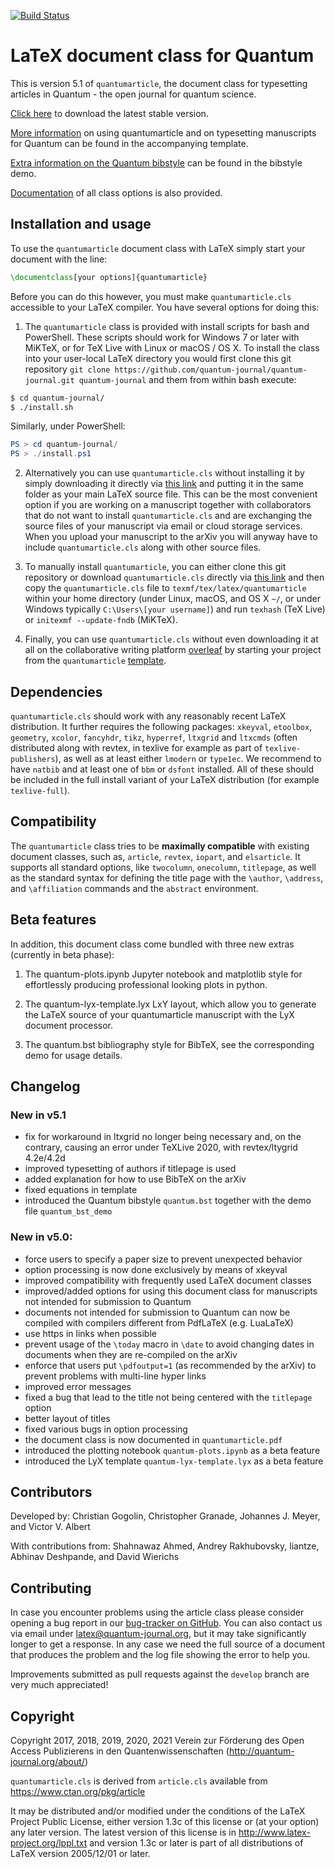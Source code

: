 [![Build Status](https://travis-ci.org/quantum-journal/quantum-journal.svg?branch=master)](https://travis-ci.org/quantum-journal/quantum-journal)

# LaTeX document class for Quantum

This is version 5.1 of `quantumarticle`, the document class for typesetting articles in Quantum - the open journal for quantum science.

[Click here](https://raw.githubusercontent.com/quantum-journal/quantum-journal/master/quantumarticle.cls) to download the latest stable version.

[More information](https://raw.githubusercontent.com/quantum-journal/quantum-journal/master/quantum-template.pdf) on using quantumarticle and on typesetting manuscripts for Quantum can be found in the accompanying template.

[Extra information on the Quantum bibstyle](https://raw.githubusercontent.com/quantum-journal/quantum-journal/master/quantum_bst_demo.pdf) can be found in the bibstyle demo.

[Documentation](https://raw.githubusercontent.com/quantum-journal/quantum-journal/master/quantumarticle.pdf) of all class options is also provided.


## Installation and usage

To use the `quantumarticle` document class with LaTeX simply start your document with the line:

```latex
\documentclass[your options]{quantumarticle}

```
Before you can do this however, you must make `quantumarticle.cls` accessible to your LaTeX compiler. You have several options for doing this:

1. The `quantumarticle` class is provided with install scripts for bash and PowerShell. These scripts should work for Windows 7 or later with MiKTeX, or for TeX Live with Linux or macOS / OS X. To install the class into your user-local LaTeX directory you would first clone this git repository `git clone https://github.com/quantum-journal/quantum-journal.git quantum-journal` and them from within bash execute:
 ```bash
 $ cd quantum-journal/
 $ ./install.sh
 ```
 Similarly, under PowerShell:
 ```powershell
 PS > cd quantum-journal/
 PS > ./install.ps1
 ```

2. Alternatively you can use `quantumarticle.cls` without installing it by simply downloading it directly via [this link](https://raw.githubusercontent.com/quantum-journal/quantum-journal/master/quantumarticle.cls) and putting it in the same folder as your main LaTeX source file. This can be the most convenient option if you are working on a manuscript together with collaborators that do not want to install `quantumarticle.cls` and are exchanging the source files of your manuscript via email or cloud storage services. When you upload your manuscript to the arXiv you will anyway have to include `quantumarticle.cls` along with other source files.

3. To manually install `quantumarticle`, you can either clone this git repository or download `quantumarticle.cls` directly via [this link](https://raw.githubusercontent.com/quantum-journal/quantum-journal/master/quantumarticle.cls) and then copy the `quantumarticle.cls` file to `texmf/tex/latex/quantumarticle` within your home directory (under Linux, macOS, and OS X `~/`, or under Windows typically `C:\Users\[your username]`) and run `texhash` (TeX Live) or `initexmf --update-fndb` (MiKTeX).

4. Finally, you can use `quantumarticle.cls` without even downloading it at all on the collaborative writing platform [overleaf](https://www.overleaf.com/) by starting your project from the `quantumarticle` [template](https://www.overleaf.com/latex/templates/template-for-submission-to-quantum-journal/gsjgyhxrtrzy).

## Dependencies

`quantumarticle.cls` should work with any reasonably recent LaTeX distribution. It further requires the following packages: `xkeyval`, `etoolbox`, `geometry`, `xcolor`, `fancyhdr`, `tikz`, `hyperref`, `ltxgrid` and `ltxcmds` (often distributed along with revtex, in texlive for example as part of `texlive-publishers`), as well as at least either `lmodern` or `type1ec`. We recommend to have `natbib` and at least one of `bbm` or `dsfont` installed. All of these should be included in the full install variant of your LaTeX distribution (for example `texlive-full`).

## Compatibility

The `quantumarticle` class tries to be **maximally compatible** with existing document classes, such as, `article`, `revtex`, `iopart`, and `elsarticle`. It supports all standard options, like `twocolumn`, `onecolumn`, `titlepage`, as well as the standard syntax for defining the title page with the `\author`, `\address`, and `\affiliation` commands and the `abstract` environment.

## Beta features

In addition, this document class come bundled with three new extras (currently in beta phase):

1. The quantum-plots.ipynb Jupyter notebook and matplotlib style for effortlessly producing professional looking plots in python.

2. The quantum-lyx-template.lyx LxY layout, which allow you to generate the LaTeX source of your quantumarticle manuscript with the LyX document processor.

3. The quantum.bst bibliography style for BibTeX, see the corresponding demo for usage details.

## Changelog

### New in v5.1

* fix for workaround in ltxgrid no longer being necessary and, on the contrary, causing an error under TeXLive 2020, with revtex/ltygrid 4.2e/4.2d
* improved typesetting of authors if titlepage is used
* added explanation for how to use BibTeX on the arXiv
* fixed equations in template
* introduced the Quantum bibstyle `quantum.bst` together with the demo file `quantum_bst_demo`

### New in v5.0:

* force users to specify a paper size to prevent unexpected behavior
* option processing is now done exclusively by means of xkeyval
* improved compatibility with frequently used LaTeX document classes
* improved/added options for using this document class for manuscripts not intended for submission to Quantum
* documents not intended for submission to Quantum can now be compiled with compilers different from PdfLaTeX (e.g. LuaLaTeX)
* use https in links when possible
* prevent usage of the `\today` macro in `\date` to avoid changing dates in documents when they are re-compiled on the arXiv
* enforce that users put `\pdfoutput=1` (as recommended by the arXiv) to prevent problems with multi-line hyper links
* improved error messages
* fixed a bug that lead to the title not being centered with the `titlepage` option
* better layout of titles
* fixed various bugs in option processing
* the document class is now documented in `quantumarticle.pdf`
* introduced the plotting notebook `quantum-plots.ipynb` as a beta feature
* introduced the LyX template `quantum-lyx-template.lyx` as a beta feature


## Contributors

Developed by: Christian Gogolin, Christopher Granade, Johannes J. Meyer, and Victor V. Albert

With contributions from: Shahnawaz Ahmed, Andrey Rakhubovsky, liantze,
Abhinav Deshpande, and David Wierichs

## Contributing

In case you encounter problems using the article class please consider opening a bug report in our [bug-tracker on GitHub](https://github.com/quantum-journal/quantum-journal/issues).
You can also contact us via email under latex@quantum-journal.org, but it may take significantly longer to get a response.
In any case we need the full source of a document that produces the problem and the log file showing the error to help you.

Improvements submitted as pull requests against the `develop` branch are very much appreciated!

## Copyright

Copyright 2017, 2018, 2019, 2020, 2021
Verein zur Förderung des Open Access Publizierens in den Quantenwissenschaften
(http://quantum-journal.org/about/)

`quantumarticle.cls` is derived from `article.cls` available from
https://www.ctan.org/pkg/article

It may be distributed and/or modified under the
conditions of the LaTeX Project Public License, either version 1.3c
of this license or (at your option) any later version.
The latest version of this license is in
http://www.latex-project.org/lppl.txt
and version 1.3c or later is part of all distributions of LaTeX
version 2005/12/01 or later.

[comment]: # (To submit to the overleaf gallery: push, open the project, go to Journals and Services and click Submit to Overleaf Gallery. To submit to sharelatex: write them an email)
